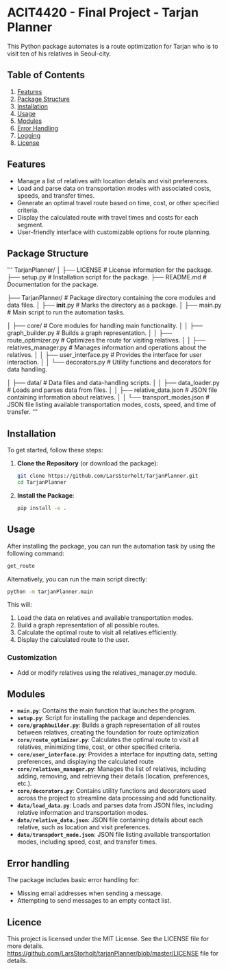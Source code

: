 
# ACIT4420 - Final Project - Tarjan Planner 

This Python package automates is a route optimization for Tarjan who is to visit ten of his relatives in Seoul-city. 

## Table of Contents
1. [Features](#features)
2. [Package Structure](#package-structure)
3. [Installation](#installation)
4. [Usage](#usage)
5. [Modules](#modules)
6. [Error Handling](#error-handling)
7. [Logging](#logging)
8. [License](#license)


## Features
- Manage a list of relatives with location details and visit preferences.
- Load and parse data on transportation modes with associated costs, speeds, and transfer times.
- Generate an optimal travel route based on time, cost, or other specified criteria.
- Display the calculated route with travel times and costs for each segment.
- User-friendly interface with customizable options for route planning.

## Package Structure
'''
TarjanPlanner/
│
├── LICENSE                  # License information for the package.
├── setup.py                 # Installation script for the package.
├── README.md                # Documentation for the package.

├── TarjanPlanner/           # Package directory containing the core modules and data files.
│   ├── __init__.py          # Marks the directory as a package.
│   ├── main.py              # Main script to run the automation tasks.

│   ├── core/                # Core modules for handling main functionality.
│   │   ├── graph_builder.py       # Builds a graph representation.
│   │   ├── route_optimizer.py     # Optimizes the route for visiting relatives.
│   │   ├── relatives_manager.py   # Manages information and operations about the relatives.
│   │   ├── user_interface.py      # Provides the interface for user interaction.
│   │   └── decorators.py          # Utility functions and decorators for data handling.

│   ├── data/                # Data files and data-handling scripts.
│   │   ├── data_loader.py         # Loads and parses data from files.
│   │   ├── relative_data.json     # JSON file containing information about relatives.
│   │   └── transport_modes.json   # JSON file listing available transportation modes, costs, speed, and time of transfer.
'''

## Installation 

To get started, follow these steps:
1. **Clone the Repository** (or download the package): 
   ```bash
   git clone https://github.com/LarsStorholt/TarjanPlanner.git 
   cd TarjanPlanner 
   ``` 

2. **Install the Package**:
   ```bash
   pip install -e .
   ```
## Usage 
After installing the package, you can run the automation task by using the following command:
   ```bash
   get_route
   ```
Alternatively, you can run the main script directly:
   ```bash
   python -m tarjanPlanner.main
   ```

This will:

1. Load the data on relatives and available transportation modes.
2. Build a graph representation of all possible routes.
3. Calculate the optimal route to visit all relatives efficiently.
4. Display the calculated route to the user.

### Customization
* Add or modify relatives using the relatives_manager.py module.


## Modules 
- **`main.py`**: Contains the main function that launches the program.
- **`setup.py`**: Script for installing the package and dependencies.
- **`core/graphbuilder.py`**: Builds a graph representation of all routes between relatives, creating the foundation for route optimization
- **`core/route_optimizer.py`**: Calculates the optimal route to visit all relatives, minimizing time, cost, or other specified criteria.
- **`core/user_interface.py`**: Provides a interface for inputting data, setting preferences, and displaying the calculated route
- **`core/relatives_manager.py`**: Manages the list of relatives, including adding, removing, and retrieving their details (location, preferences, etc.).
- **`core/decorators.py`**: Contains utility functions and decorators used across the project to streamline data processing and add functionality.
- **`data/load_data.py`**: Loads and parses data from JSON files, including relative information and transportation modes.
- **`data/relative_data.json`**: JSON file containing details about each relative, such as location and visit preferences.
- **`data/transpdort_mode.json`**: JSON file listing available transportation modes, including speed, cost, and transfer times.


## Error handling 
The package includes basic error handling for:

- Missing email addresses when sending a message.
- Attempting to send messages to an empty contact list.


## Licence
This project is licensed under the MIT License. See the LICENSE file for more details.
https://github.com/LarsStorholt/tarjanPlanner/blob/master/LICENSE file for details.